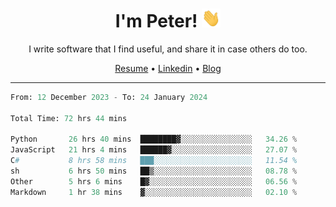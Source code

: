 <h1 align="center">I'm Peter! <img src="https://raw.githubusercontent.com/peterrauscher/peterrauscher/master/wave.gif" width="30px" height="30px" /></h1>
<p align="center">I write software that I find useful, and share it in case others do too.</p>
<p align="center">
  <a href="https://peterrauscher.github.io/peterrauscher/resume.pdf">Resume</a> •
  <a href="https://www.linkedin.com/in/peter-rauscher">Linkedin</a> •
  <a href="https://peterrauscher.com">Blog</a>
</p>
<hr/>
<!--START_SECTION:waka-->

```python
From: 12 December 2023 - To: 24 January 2024

Total Time: 72 hrs 44 mins

Python       26 hrs 40 mins  ████████▓░░░░░░░░░░░░░░░░   34.26 %
JavaScript   21 hrs 4 mins   ██████▓░░░░░░░░░░░░░░░░░░   27.07 %
C#           8 hrs 58 mins   ███░░░░░░░░░░░░░░░░░░░░░░   11.54 %
sh           6 hrs 50 mins   ██▒░░░░░░░░░░░░░░░░░░░░░░   08.78 %
Other        5 hrs 6 mins    █▓░░░░░░░░░░░░░░░░░░░░░░░   06.56 %
Markdown     1 hr 38 mins    ▓░░░░░░░░░░░░░░░░░░░░░░░░   02.10 %
```

<!--END_SECTION:waka-->
